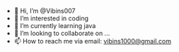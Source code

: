 - 👋 Hi, I’m @Vibins007
- 👀 I’m interested in coding
- 🌱 I’m currently learning java
- 💞️ I’m looking to collaborate on ...
- 📫 How to reach me via email: vibins1000@gmail.com

<!---
Vibins007/Vibins007 is a ✨ special ✨ repository because its `README.md` (this file) appears on your GitHub profile.
You can click the Preview link to take a look at your changes.
--->
